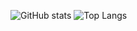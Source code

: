 ![GitHub stats](https://github-readme-stats-psi-silk-86.vercel.app/api?username=stevenlafl&show_icons=true&&show=reviews,discussions_started,prs_merged,prs_merged_percentage&theme=cobalt)
![Top Langs](https://github-readme-stats-psi-silk-86.vercel.app/api/top-langs/?username=stevenlafl&langs_count=5&theme=cobalt)
